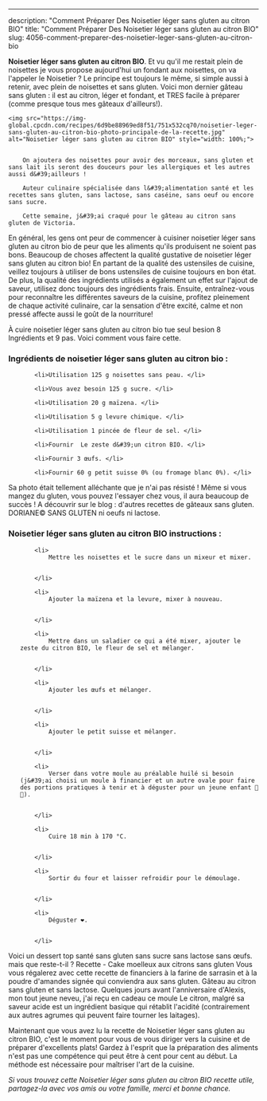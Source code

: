 ---
description: "Comment Préparer Des Noisetier léger sans gluten au citron BIO"
title: "Comment Préparer Des Noisetier léger sans gluten au citron BIO"
slug: 4056-comment-preparer-des-noisetier-leger-sans-gluten-au-citron-bio

<p>
	<strong>Noisetier léger sans gluten au citron BIO</strong>. 
	Et vu qu&#39;il me restait plein de noisettes je vous propose aujourd&#39;hui un fondant aux noisettes, on va l&#39;appeler le Noisetier ? Le principe est toujours le même, si simple aussi à retenir, avec plein de noisettes et sans gluten. Voici mon dernier gâteau sans gluten : il est au citron, léger et fondant, et TRES facile à préparer (comme presque tous mes gâteaux d&#39;ailleurs!).
</p>
<p>
	
	<img src="https://img-global.cpcdn.com/recipes/6d9be88969ed8f51/751x532cq70/noisetier-leger-sans-gluten-au-citron-bio-photo-principale-de-la-recette.jpg" alt="Noisetier léger sans gluten au citron BIO" style="width: 100%;">
	
	
		On ajoutera des noisettes pour avoir des morceaux, sans gluten et sans lait ils seront des douceurs pour les allergiques et les autres aussi d&#39;ailleurs !
	
		Auteur culinaire spécialisée dans l&#39;alimentation santé et les recettes sans gluten, sans lactose, sans caséine, sans oeuf ou encore sans sucre.
	
		Cette semaine, j&#39;ai craqué pour le gâteau au citron sans gluten de Victoria.
	
</p>

En général, les gens ont peur de commencer à cuisiner noisetier léger sans gluten au citron bio de peur que les aliments qu'ils produisent ne soient pas bons. Beaucoup de choses affectent la qualité gustative de noisetier léger sans gluten au citron bio! En partant de la qualité des ustensiles de cuisine, veillez toujours à utiliser de bons ustensiles de cuisine toujours en bon état. De plus, la qualité des ingrédients utilisés a également un effet sur l'ajout de saveur, utilisez donc toujours des ingrédients frais. Ensuite, entraînez-vous pour reconnaître les différentes saveurs de la cuisine, profitez pleinement de chaque activité culinaire, car la sensation d'être excité, calme et non pressé affecte aussi le goût de la nourriture!

<!--inarticleads1-->

À cuire noisetier léger sans gluten au citron bio tue seul besion 8 Ingrédients et 9 pas. Voici comment vous faire cette.

<h3>Ingrédients de noisetier léger sans gluten au citron bio :</h3>

<ol>
	
		<li>Utilisation 125 g noisettes sans peau. </li>
	
		<li>Vous avez besoin 125 g sucre. </li>
	
		<li>Utilisation 20 g maïzena. </li>
	
		<li>Utilisation 5 g levure chimique. </li>
	
		<li>Utilisation 1 pincée de fleur de sel. </li>
	
		<li>Fournir  Le zeste d&#39;un citron BIO. </li>
	
		<li>Fournir 3 œufs. </li>
	
		<li>Fournir 60 g petit suisse 0% (ou fromage blanc 0%). </li>
	
</ol>

Sa photo était tellement alléchante que je n&#39;ai pas résisté ! Même si vous mangez du gluten, vous pouvez l&#39;essayer chez vous, il aura beaucoup de succès ! A découvrir sur le blog : d&#39;autres recettes de gâteaux sans gluten. DORIANE© SANS GLUTEN ni oeufs ni lactose. 

<!--inarticleads2-->

<h3>Noisetier léger sans gluten au citron BIO instructions :</h3>

<ol>
	
		<li>
			Mettre les noisettes et le sucre dans un mixeur et mixer.
			
			
		</li>
	
		<li>
			Ajouter la maïzena et la levure, mixer à nouveau.
			
			
		</li>
	
		<li>
			Mettre dans un saladier ce qui a été mixer, ajouter le zeste du citron BIO, le fleur de sel et mélanger.
			
			
		</li>
	
		<li>
			Ajouter les œufs et mélanger.
			
			
		</li>
	
		<li>
			Ajouter le petit suisse et mélanger.
			
			
		</li>
	
		<li>
			Verser dans votre moule au préalable huilé si besoin (j&#39;ai choisi un moule à financier et un autre ovale pour faire des portions pratiques à tenir et à déguster pour un jeune enfant 👶😉).
			
			
		</li>
	
		<li>
			Cuire 18 min à 170 °C.
			
			
		</li>
	
		<li>
			Sortir du four et laisser refroidir pour le démoulage.
			
			
		</li>
	
		<li>
			Déguster ❤️.
			
			
		</li>
	
</ol>

Voici un dessert top santé sans gluten sans sucre sans lactose sans œufs. mais que reste-t-il ? Recette - Cake moelleux aux citrons sans gluten Vous vous régalerez avec cette recette de financiers à la farine de sarrasin et à la poudre d&#39;amandes signée qui conviendra aux sans gluten. Gâteau au citron sans gluten et sans lactose. Quelques jours avant l&#39;anniversaire d&#39;Alexis, mon tout jeune neveu, j&#39;ai reçu en cadeau ce moule Le citron, malgré sa saveur acide est un ingrédient basique qui rétablit l&#39;acidité (contrairement aux autres agrumes qui peuvent faire tourner les laitages). 

<!--inarticleads1-->

<p>
Maintenant que vous avez lu la recette de Noisetier léger sans gluten au citron BIO, c'est le moment pour vous de vous diriger vers la cuisine et de préparer d'excellents plats! Gardez à l'esprit que la préparation des aliments n'est pas une compétence qui peut être à cent pour cent au début. La méthode est nécessaire pour maîtriser l'art de la cuisine.
</p>

<p>
<i>Si vous trouvez cette Noisetier léger sans gluten au citron BIO recette utile, partagez-la avec vos amis ou votre famille, merci et bonne chance.</i>
</p>

